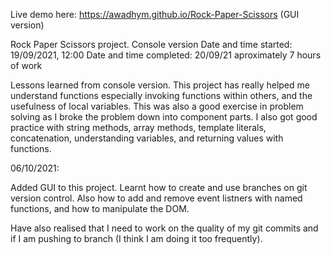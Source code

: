 Live demo here:
https://awadhym.github.io/Rock-Paper-Scissors (GUI version)

Rock Paper Scissors project.
Console version
Date and time started: 19/09/2021, 12:00 
Date and time completed: 20/09/21 aproximately 7 hours of work 

Lessons learned from console version. This project has really helped me understand functions especially invoking functions within others, and the usefulness of local variables. This was also a good exercise in problem solving as I broke the problem down into component parts. I also got good practice with string methods, array methods, template literals, concatenation, understanding variables, and returning values with functions. 

06/10/2021:

Added GUI to this project. Learnt how to create and use branches on git version control. Also how to add and remove event listners with named functions, and how to manipulate the DOM. 

Have also realised that I need to work on the quality of my git commits and if I am pushing to branch (I think I am doing it too frequently).
